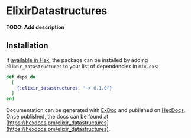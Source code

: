 # ElixirDatastructures

**TODO: Add description**

## Installation

If [available in Hex](https://hex.pm/docs/publish), the package can be installed
by adding `elixir_datastructures` to your list of dependencies in `mix.exs`:

```elixir
def deps do
  [
    {:elixir_datastructures, "~> 0.1.0"}
  ]
end
```

Documentation can be generated with [ExDoc](https://github.com/elixir-lang/ex_doc)
and published on [HexDocs](https://hexdocs.pm). Once published, the docs can
be found at [https://hexdocs.pm/elixir_datastructures](https://hexdocs.pm/elixir_datastructures).

